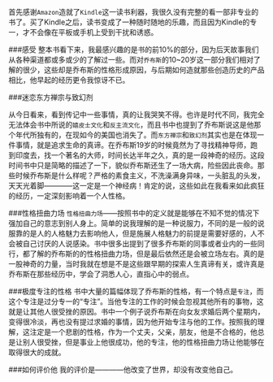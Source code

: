 首先感谢`Amazon`造就了`Kindle`这一读书利器，我很久没有完整的看一部非专业的书了。买了Kindle之后，读书变成了一种随时随地的乐趣，而且因为Kindle的专一，才不会像在平板或手机上受到干扰和诱惑。

###感受
整本书看下来，我最感兴趣的是书的前10%的部分，因为后天故事我们从各种渠道都或多或少的了解过一些。而对`乔布斯`的10~20岁这一部分我们相对了解的很少，这些却是乔布斯的性格形成原因，与后期如何造就那些创造历史的产品相比，他早起的经历更令我惊讶不已。

###迷恋东方禅宗与致幻剂

从今日看来，看到传记中一些事情，真的让我哭笑不得。也许是时代不同，我完全无法体会书中所说的`嬉皮士文化`和`反主流文化`，而且书中也提到了乔布斯说这是他那个年代所独有的，在现如今的美国也消失了。而`东方禅宗`和`致幻剂`其实也是在体现一件事情，就是追求生命的真谛。在乔布斯19岁的时候竟然为了寻找精神导师，跑到印度去，找一个著名的大师，时间长达半年之久，真的是一段神奇的经历。这段时间书中只是简略的描述了一下，貌似乔布斯还生了一场大病，险些因此丧命。那些时候乔布斯是什么样呢？严格的素食主义，不洗澡满身异味，一头脏乱的头发，天天光着脚————这一定是一个神经病！肯定的说，这些如此在我看来如此疯狂的经历，一定深刻影响着一个人性格。

###性格扭曲力场
`性格扭曲力场`——按照书中的定义就是能够在不知不觉的情况下强加自己的意志到别人身上。简单的说我理解的是一种说服力，不同的是一般的说服靠的是人的人格魅力去影响他人，但是施展人格魅力的前提是需要好感的，人不会被自己讨厌的人说感染。书中很多出提到了很多乔布斯的同事或者业内的一些同行，都了解的乔布斯的的性格扭曲力场，但是最后依然还是会被立场左右。真的是一股神奇的力量，当时我就在想是不是这些跟早期的探索人生真谛有关，或许真是乔布斯在那些经历中，学会了洞悉人心，直指心中的弱点。

###极度专注的性格
书中大量的篇幅体现了乔布斯的性格，有一个特点是`专注`，而这个专注是过分专一的“专注”。当他专注的工作的时候会忽视其他所有的事物，这就是让其他人很受挫的原因。书中一个例子说乔布斯在向女友求婚后两个星期内，变得很冷淡，再也没有提过求婚的事情，因为他开始专注与他的工作。按照我的理解，这注定是一个悲剧的性格，作为一个丈夫，父亲，朋友，他是不合格的，他总是让别人很受挫，但是事业上他很成功，他的专注，他的性格扭曲力场让他能够在取得很大的成就。

###如何评价他
我的评价是————他改变了世界，却没有改变他自己。
